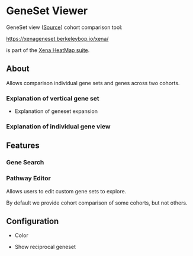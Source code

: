 
# GeneSet Viewer

GeneSet view ([Source](https://github.com/ucscXena/XenaGoWidget)) cohort comparison tool:

<https://xenageneset.berkeleybop.io/xena/>

is part of the [Xena HeatMap suite](https://xenabrowser.net/heatmap/).


## About

Allows comparison individual gene sets and genes across two cohorts. 

### Explanation of vertical gene set 

- Explanation of geneset expansion 

### Explanation of individual gene view


## Features

### Gene Search 

### Pathway Editor

Allows users to edit custom gene sets to explore.  

By default we provide cohort comparison of some cohorts, but not others.




## Configuration

- Color 

- Show reciprocal geneset 
